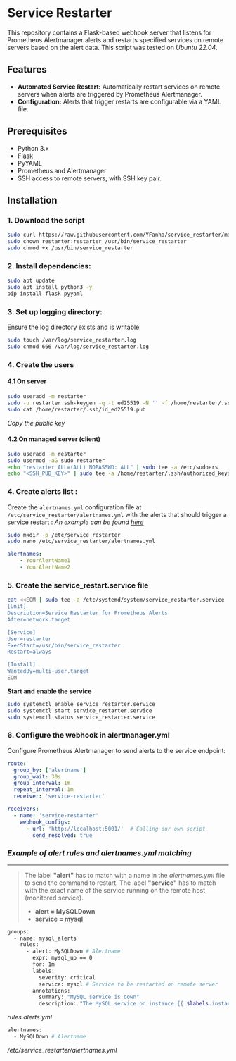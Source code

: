 ﻿# Service Restarter

This repository contains a Flask-based webhook server that listens for Prometheus Alertmanager alerts and restarts specified services on remote servers based on the alert data. This script was tested on _Ubuntu 22.04_.

## Features
- **Automated Service Restart:** Automatically restart services on remote servers when alerts are triggered by Prometheus Alertmanager.
- **Configuration:** Alerts that trigger restarts are configurable via a YAML file.

## Prerequisites
- Python 3.x
- Flask
- PyYAML
- Prometheus and Alertmanager
- SSH access to remote servers, with SSH key pair.

## Installation

### 1. **Download the script**
```bash
sudo curl https://raw.githubusercontent.com/YFanha/service_restarter/main/service_restarter -O /usr/bin/service_restarter
sudo chown restarter:restarter /usr/bin/service_restarter
sudo chmod +x /usr/bin/service_restarter
```

### 2. **Install dependencies:**
```bash
sudo apt update
sudo apt install python3 -y
pip install flask pyyaml
```

### 3. **Set up logging directory:**
Ensure the log directory exists and is writable:
```bash
sudo touch /var/log/service_restarter.log
sudo chmod 666 /var/log/service_restarter.log
```

### 4. **Create the users**
#### 4.1 On server
```bash
sudo useradd -m restarter
sudo -u restarter ssh-keygen -q -t ed25519 -N '' -f /home/restarter/.ssh/id_ed5519
sudo cat /home/restarter/.ssh/id_ed25519.pub
```
_Copy the public key_
#### 4.2 On managed server (client)
```bash
sudo useradd -m restarter 
sudo usermod -aG sudo restarter 
echo "restarter ALL=(ALL) NOPASSWD: ALL" | sudo tee -a /etc/sudoers
echo "<SSH_PUB_KEY>" | sudo tee -a /home/restarter/.ssh/authorized_keys
```

### 4. **Create alerts list :**
Create the `alertnames.yml` configuration file at `/etc/service_restarter/alertnames.yml` with the alerts that should trigger a service restart :
_An example can be found [here](https://raw.githubusercontent.com/YFanha/service_restarter/main/alertnames.yml.example)_
```bash
sudo mkdir -p /etc/service_restarter
sudo nano /etc/service_restarter/alertnames.yml
```
```yaml
alertnames:
    - YourAlertName1
    - YourAlertName2
```

### 5. **Create the service_restart.service file**
```bash
cat <<EOM | sudo tee -a /etc/systemd/system/service_restarter.service
[Unit]
Description=Service Restarter for Prometheus Alerts
After=network.target

[Service] 
User=restarter
ExecStart=/usr/bin/service_restarter
Restart=always

[Install]
WantedBy=multi-user.target
EOM
```

**Start and enable the service**
```bash
sudo systemctl enable service_restarter.service
sudo systemctl start service_restarter.service
sudo systemctl status service_restarter.service
```

### 6. **Configure the webhook in alertmanager.yml**
Configure Prometheus Alertmanager to send alerts to the service endpoint:
```yaml
route:
  group_by: ['alertname']
  group_wait: 30s
  group_interval: 1m
  repeat_interval: 1m
  receiver: 'service-restarter'

receivers:
  - name: 'service-restarter'
    webhook_configs:
      - url: 'http://localhost:5001/'  # Calling our own script
        send_resolved: true
```

### *Example of alert rules and alertnames.yml matching*
---
> The label **"alert"** has to match with a name in the _alertnames.yml_ file to send the command to restart.
The label **"service"** has to match with the exact name of the service running on the remote host (monitored service).
> - **alert = MySQLDown**
> - **service = mysql**
```bash
groups:
  - name: mysql_alerts
    rules:
      - alert: MySQLDown # Alertname
        expr: mysql_up == 0
        for: 1m
        labels:
          severity: critical
          service: mysql # Service to be restarted on remote server
        annotations:
          summary: "MySQL service is down"
          description: "The MySQL service on instance {{ $labels.instance }}
```
_rules.alerts.yml_

```bash
alertnames:
  - MySQLDown # Alertname 
```
_/etc/service_restarter/alertnames.yml_


